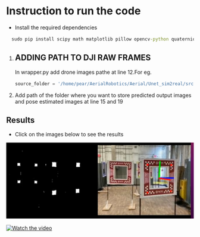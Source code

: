 # Instruction to run the code

* Install the required dependencies
```cmd
  sudo pip install scipy math matplotlib pillow opencv-python quaternions
```

1. ADDING PATH TO DJI RAW FRAMES 
    -
    In wrapper.py add drone images pathe at line 12.For eg.
    ```python
    source_folder = '/home/pear/AerialRobotics/Aerial/Unet_sim2real/src/videmaker/videoframes'
    ```
2. Add path of the folder where you want to store predicted output images and pose estimated images at line 15 and 19

## Results

* Click on the images below to see the results

[![Watch the video](https://github.com/anki-mittal/HW3b/blob/master/Code/Screenshot%20from%202024-02-06%2011-20-00.png?raw=true)](https://drive.google.com/file/d/1uUSNmdUd-ZiGVLv2rp2mNiRtt8BZpXFu/view?usp=drive_link)

[![Watch the video](https://rbe549.github.io/assets/2023/rbe595/p3/QuadP3b.png)](https://www.youtube.com/watch?v=vM7dwma9a5s)
